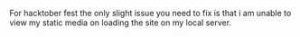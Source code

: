 For hacktober fest the only slight issue you need to fix is that i am unable to view my static media on loading the site on my local server.
